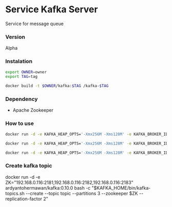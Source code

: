 # Service Kafka Server

Service for message queue

### Version
Alpha

### Instalation
```sh
export OWNER=owner
export TAG=tag

docker build -t $OWNER/kafka:$TAG /kafka-$TAG
```

### Dependency
- Apache Zookeeper

### How to use

```sh
docker run -d -e KAFKA_HEAP_OPTS='-Xmx256M -Xms128M' -e KAFKA_BROKER_ID=1 -e KAFKA_ZOOKEEPER_CONNECT="192.168.0.116:2181,192.168.0.116:2182,192.168.0.116:2183" -e KAFKA_ADVERTISED_PORT=9092 -e KAFKA_ADVERTISED_HOST_NAME=192.168.0.116 -p 9092:9092 ardyantohermawan/kafka:0.10.0
```
```sh
docker run -d -e KAFKA_HEAP_OPTS='-Xmx256M -Xms128M' -e KAFKA_BROKER_ID=2 -e KAFKA_ZOOKEEPER_CONNECT="192.168.0.116:2181,192.168.0.116:2182,192.168.0.116:2183" -e KAFKA_ADVERTISED_PORT=9093 -e KAFKA_ADVERTISED_HOST_NAME=192.168.0.116 -p 9093:9092 ardyantohermawan/kafka:0.10.0
```
```sh
docker run -d -e KAFKA_HEAP_OPTS='-Xmx256M -Xms128M' -e KAFKA_BROKER_ID=3 -e KAFKA_ZOOKEEPER_CONNECT="192.168.0.116:2181,192.168.0.116:2182,192.168.0.116:2183" -e KAFKA_ADVERTISED_PORT=9094 -e KAFKA_ADVERTISED_HOST_NAME=192.168.0.116 -p 9094:9092 ardyantohermawan/kafka:0.10.0
```

### Create kafka topic

docker run -d -e ZK="192.168.0.116:2181,192.168.0.116:2182,192.168.0.116:2183" ardyantohermawan/kafka:0.10.0 bash -c "\$KAFKA_HOME/bin/kafka-topics.sh --create --topic topic --partitions 3 --zookeeper \$ZK --replication-factor 2"